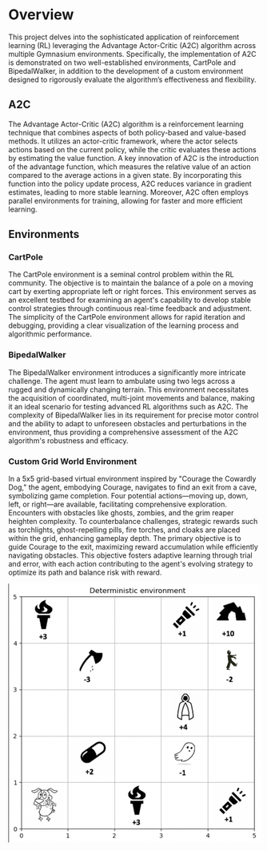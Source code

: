 # Overview
This project delves into the sophisticated application of reinforcement learning (RL) leveraging the Advantage Actor-Critic (A2C) algorithm across multiple Gymnasium environments. Specifically, the implementation of A2C is demonstrated on two well-established environments, CartPole and BipedalWalker, in addition to the development of a custom environment designed to rigorously evaluate the algorithm’s effectiveness and flexibility.

## A2C
The Advantage Actor-Critic (A2C) algorithm is a reinforcement learning technique that combines aspects of both policy-based and value-based methods. It utilizes an actor-critic framework, where the actor selects actions based on the current policy, while the critic evaluates these actions by estimating the value function. A key innovation of A2C is the introduction of the advantage function, which measures the relative value of an action compared to the average actions in a given state. By incorporating this function into the policy update process, A2C reduces variance in gradient estimates, leading to more stable learning. Moreover, A2C often employs parallel environments for training, allowing for faster and more efficient learning.

## Environments

### CartPole
The CartPole environment is a seminal control problem within the RL community. The objective is to maintain the balance of a pole on a moving cart by exerting appropriate left or right forces. This environment serves as an excellent testbed for examining an agent's capability to develop stable control strategies through continuous real-time feedback and adjustment. The simplicity of the CartPole environment allows for rapid iteration and debugging, providing a clear visualization of the learning process and algorithmic performance.

### BipedalWalker
The BipedalWalker environment introduces a significantly more intricate challenge. The agent must learn to ambulate using two legs across a rugged and dynamically changing terrain. This environment necessitates the acquisition of coordinated, multi-joint movements and balance, making it an ideal scenario for testing advanced RL algorithms such as A2C. The complexity of BipedalWalker lies in its requirement for precise motor control and the ability to adapt to unforeseen obstacles and perturbations in the environment, thus providing a comprehensive assessment of the A2C algorithm's robustness and efficacy.

### Custom Grid World Environment
In a 5x5 grid-based virtual environment inspired by "Courage the Cowardly Dog," the agent, embodying Courage, navigates to find an exit from a cave, symbolizing game completion. Four potential actions—moving up, down, left, or right—are available, facilitating comprehensive exploration. Encounters with obstacles like ghosts, zombies, and the grim reaper heighten complexity. To counterbalance challenges, strategic rewards such as torchlights, ghost-repelling pills, fire torches, and cloaks are placed within the grid, enhancing gameplay depth. The primary objective is to guide Courage to the exit, maximizing reward accumulation while efficiently navigating obstacles. This objective fosters adaptive learning through trial and error, with each action contributing to the agent's evolving strategy to optimize its path and balance risk with reward.

![Custom Grid World Environment](/images/Gridworld_env.png)

